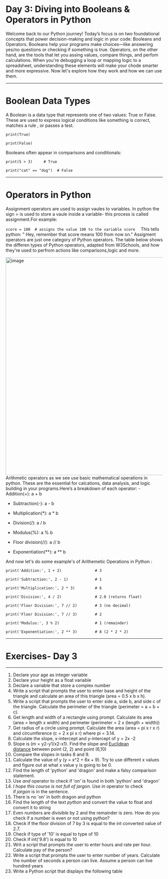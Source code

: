#  Day 3: Diving into Booleans & Operators in Python

Welcome back to our Python journey! Today’s focus is on two foundational concepts that power decision-making and logic in your code: Booleans and Operators.
Booleans help your programs make choices—like answering yes/no questions or checking if something is true. Operators, on the other hand, are the tools that let you assing values, compare things, and perfom calculations. When you're debugging a loop or mapping logic to a spreadsheet, understanding these elements will make your chode smarter and more expressive. Now let's explore how they work and how we can use them. 

--- 
# Boolean Data Types 
A Boolean is a data type that represents one of two values: True or False. These are used to express logical conditions like something is correct, matches a rule , or passes a test. 

 ```print(True)  ```
 
  ```print(False) ```
  
  Booleans often appear in comparisons and conditionals:
  
   ```print(5 > 3)     # True ```
   
 ```print("cat" == "dog")  # False ```

 ---
 # Operators in Python 
Assignment operators are used to assign vaules to variables. In python the sign = is used to store a vaule inside a variable- this process is called assignment.For example:

 ``score = 100  # assigns the value 100 to the variable score  ``
This tells python: " Hey, remember that score means 100 from now on."
Assigment operators are just one category of Python operators. The table below shows the differen types of Python operators, adapted from W3Schools, and how they're used to perfrom actions like comparisons,logic and more.

 <img width="1125" height="698" alt="image" src="https://github.com/user-attachments/assets/933756c7-b54d-426d-8084-773450675c99" />
Arithmetic operators as we see use basic mathematical operations in python. These are the essential for calcations, data analysis, and logic building in your programs.Here’s a breakdown of each operator:
- Addition(+): a + b
  
- Subtraction(-): a - b
  
- Multiplication(*): a * b
  
- Division(/): a / b
  
- Modulus(%): a % b
  
- Floor division(//): a // b
  
- Exponentiation(**): a ** b

And now let's do some example's of Arithemetic Operations in Python :

```print('Addition:', 1 + 2)               # 3```

```print('Subtraction:', 2 - 1)            # 1```

```print('Multiplication:', 2 * 3)         # 6```

```print('Division:', 4 / 2)               # 2.0 (returns float)```

```print('Floor Division:', 7 // 2)        # 3 (no decimal)```

```print('Floor Division:', 7 // 3)        # 2```

```print('Modulus:', 3 % 2)                # 1 (remainder)```

```print('Exponentiation:', 2 ** 3)        # 8 (2 * 2 * 2) ```


 
 
 ---
 # Exercises- Day 3

---

1. Declare your age as integer variable
2. Declare your height as a float variable
3. Declare a variable that store a complex number
4. Write a script that prompts the user to enter base and height of the triangle and calculate an area of this triangle (area = 0.5 x b x h).
5. Write a script that prompts the user to enter side a, side b, and side c of the triangle. Calculate the perimeter of the triangle (perimeter = a + b + c).
6. Get length and width of a rectangle using prompt. Calculate its area (area = length x width) and perimeter (perimeter = 2 x (length + width))
7. Get radius of a circle using prompt. Calculate the area (area = pi x r x r) and circumference (c = 2 x pi x r) where pi = 3.14.
8. Calculate the slope, x-intercept and y-intercept of y = 2x -2
9. Slope is (m = y2-y1/x2-x1). Find the slope and [Euclidean distance](https://en.wikipedia.org/wiki/Euclidean_distance#:~:text=In%20mathematics%2C%20the%20Euclidean%20distance,being%20called%20the%20Pythagorean%20distance.) between point (2, 2) and point (6,10)
10. Compare the slopes in tasks 8 and 9.
11. Calculate the value of y (y = x^2 + 6x + 9). Try to use different x values and figure out at what x value y is going to be 0.
12. Find the length of 'python' and 'dragon' and make a falsy comparison statement.
13. Use *and* operator to check if 'on' is found in both 'python' and 'dragon'
14. *I hope this course is not full of jargon*. Use *in* operator to check if *jargon* is in the sentence.
15. There is no 'on' in both dragon and python
16. Find the length of the text *python* and convert the value to float and convert it to string
17. Even numbers are divisible by 2 and the remainder is zero. How do you check if a number is even or not using python?
18. Check if the floor division of 7 by 3 is equal to the int converted value of 2.7.
19. Check if type of '10' is equal to type of 10
20. Check if int('9.8') is equal to 10
21. Writ a script that prompts the user to enter hours and rate per hour. Calculate pay of the person?
22. Write a script that prompts the user to enter number of years. Calculate the number of seconds a person can live. Assume a person can live hundred years
23.  Write a Python script that displays the following table
